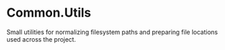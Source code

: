 # Common.Utils
Small utilities for normalizing filesystem paths and preparing file locations used across the project.
